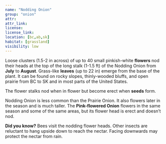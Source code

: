 ```yaml
---
name: "Nodding Onion"
group: "onion"
attr: 
attr_link: 
license: 
license_link: 
location: [bc,ab,sk]
habitat: [grassland]
visibility: low 
---
```

Loose clusters (1.5-2 in across) of up to 40 small pinkish-white **flowers** nod their heads at the top of the long stalk (1-1.5 ft) of the Nodding Onion from **July** to **August**. Grass-like **leaves** (up to 22 in) emerge from the base of the plant. It can be found on rocky slopes, thinly-wooded bluffs, and open prairie from BC to SK and in most parts of the United States.

The flower stalks nod when in flower but become erect when **seeds** form.

Nodding Onion is less common than the Prairie Onion. It also flowers later in the season and is much taller. The **Pink-flowered Onion** flowers in the same season and some of the same areas, but its flower head is erect and doesn’t nod. 

**Did you know?** Bees visit the nodding flower heads. Other insects are reluctant to hang upside down to reach the nectar. Facing downwards may protect the nectar from rain.
